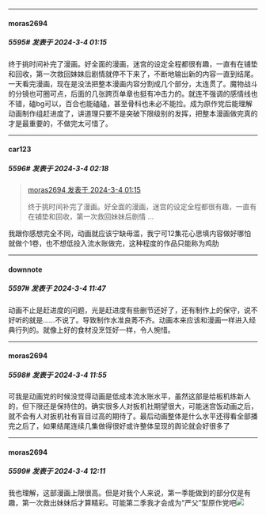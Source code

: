 ﻿
*****

####  moras2694  
##### 5595#       发表于 2024-3-4 01:15

终于挑时间补完了漫画。好全面的漫画，迷宫的设定全程都很有趣，一直有在铺垫和回收，第一次救回妹妹后剧情就停不下来了，不断地输出新的内容一直到结尾。一天看完漫画，现在是没法把整本漫画内容分割成几个部分，太连贯了。魔物战斗的分镜也可圈可点，后面的几张跨页单章也挺有冲击力的。就连不强调的感情线也不错，磕bg可以，百合也能磕磕，甚至骨科也未必不能捡。成为原作党后能理解动画制作组赶进度了，讲道理只要不是突破下限级别的发挥，把整本漫画做完真的才是最重要的，不做完太可惜了。


*****

####  car123  
##### 5596#       发表于 2024-3-4 02:18

<blockquote><a href="httphttps://bbs.saraba1st.com/2b/forum.php?mod=redirect&amp;goto=findpost&amp;pid=64136852&amp;ptid=1025007" target="_blank">moras2694 发表于 2024-3-4 01:15</a>

终于挑时间补完了漫画。好全面的漫画，迷宫的设定全程都很有趣，一直有在铺垫和回收，第一次救回妹妹后剧情 ...</blockquote>
我跟你感想完全不同，动画就应该宁缺毋滥，我宁可12集花心思填内容做好哪怕就做个1卷，也不想低投入流水账做完，这种程度的作品只能称为鸡肋


*****

####  downnote  
##### 5597#       发表于 2024-3-4 11:47

动画不止是赶进度的问题，光是赶进度有些删节还好了，还有制作上的保守，说不好听的就是……不说了。导致制作水准良莠不齐。动画本来应该和漫画一样进入经典行列的。就像上好的食材没烹饪好一样，令人惋惜。


*****

####  moras2694  
##### 5598#       发表于 2024-3-4 11:55

可我是动画党的时候没觉得动画是低成本流水账水平，虽然这部是给板机练新人的，但下限还是保持住的。确实很多人对扳机社期望很大，可能迷宫饭动画之后，就不会有人对扳机社有盲目过高的期待了。最后动画整体是什么水平还得看全部播完之后了，如果结尾连续几集做得很好或许整体呈现的舆论就会好很多了


*****

####  moras2694  
##### 5599#       发表于 2024-3-4 12:11

我也理解，这部漫画上限很高。但是对我个人来说，第一季能做到的部分仅是有趣，第一次救出妹妹后才算精彩。可能第二季我才会成为“严父”型原作党吧<img src="https://static.saraba1st.com/image/smiley/face2017/038.png" referrerpolicy="no-referrer">

